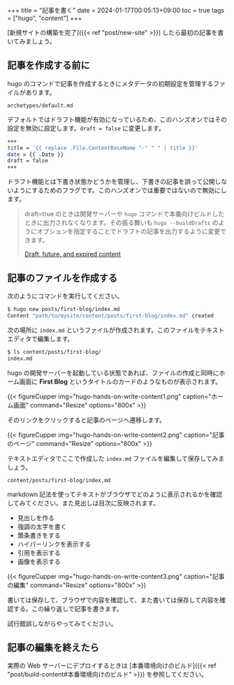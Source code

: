 +++
title = "記事を書く"
date = 2024-01-17T00:05:13+09:00
toc = true
tags = ["hugo", "content"]
+++

[新規サイトの構築を完了]({{< ref "post/new-site" >}}) したら最初の記事を書いてみましょう。

## 記事を作成する前に

hugo のコマンドで記事を作成するときにメタデータの初期設定を管理するファイルがあります。

```
archetypes/default.md
```

デフォルトではドラフト機能が有効になっているため、このハンズオンではその設定を無効に設定します。`draft = false` に変更します。

```bash
+++
title = '{{ replace .File.ContentBaseName "-" " " | title }}'
date = {{ .Date }}
draft = false
+++
```

ドラフト機能とは下書き状態かどうかを管理し、下書きの記事を誤って公開しないようにするためのフラグです。このハンズオンでは重要ではないので無効にします。

> draft=true のときは開発サーバーや `hugo` コマンドで本番向けビルドしたときに出力されなくなります。その振る舞いも `hugo --buildDrafts` のようにオプションを指定することでドラフトの記事を出力するように変更できます。
> 
> [Draft, future, and expired content](https://gohugo.io/getting-started/usage/#draft-future-and-expired-content)

## 記事のファイルを作成する

次のようにコマンドを実行してください。

```bash
$ hugo new posts/first-blog/index.md
Content "path/to/mysite/content/posts/first-blog/index.md" created
```

次の場所に `index.md` というファイルが作成されます。このファイルをテキストエディタで編集します。

```bash
$ ls content/posts/first-blog/
index.md
```

hugo の開発サーバーを起動している状態であれば、ファイルの作成と同時にホーム画面に **First Blog** というタイトルのカードのようなものが表示されます。

{{< figureCupper img="hugo-hands-on-write-content1.png" caption="ホーム画面" command="Resize" options="800x" >}}

そのリンクをクリックすると記事のページへ遷移します。

{{< figureCupper img="hugo-hands-on-write-content2.png" caption="記事のページ" command="Resize" options="800x" >}}

テキストエディタでここで作成した `index.md` ファイルを編集して保存してみましょう。

```
content/posts/first-blog/index.md
```

markdown 記法を使ってテキストがブラウザでどのように表示されるかを確認してみてください。また見出しは目次に反映されます。

* 見出しを作る
* 強調の太字を書く
* 箇条書きをする
* ハイパーリンクを表示する
* 引用を表示する
* 画像を表示する

{{< figureCupper img="hugo-hands-on-write-content3.png" caption="記事の編集" command="Resize" options="800x" >}}

書いては保存して、ブラウザで内容を確認して、また書いては保存して内容を確認する。この繰り返しで記事を書きます。

試行錯誤しながらやってみてください。

## 記事の編集を終えたら

実際の Web サーバーにデプロイするときは [本番環境向けのビルド]({{< ref "post/build-content#本番環境向けのビルド" >}}) を参照してください。
